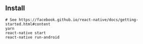 ## Install
    # See https://facebook.github.io/react-native/docs/getting-started.html#content
    yarn
    react-native start
    react-native run-android
